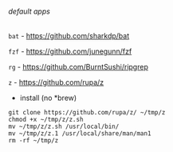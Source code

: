 ###### default apps 

`bat` - https://github.com/sharkdp/bat

`fzf` - https://github.com/junegunn/fzf

`rg` - https://github.com/BurntSushi/ripgrep

`z` - https://github.com/rupa/z
- install (no *brew)
```
git clone https://github.com/rupa/z/ ~/tmp/z
chmod +x ~/tmp/z/z.sh
mv ~/tmp/z/z.sh /usr/local/bin/
mv ~/tmp/z/z.1 /usr/local/share/man/man1
rm -rf ~/tmp/z
```
